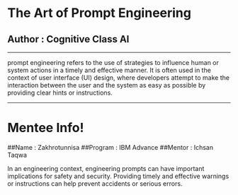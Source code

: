 # The Art of Prompt Engineering
## Author : Cognitive Class AI
--------------------------------

prompt engineering refers to the use of strategies to influence human or system actions in a timely and effective manner. It is often used in the context of user interface (UI) design, where developers attempt to make the interaction between the user and the system as easy as possible by providing clear hints or instructions.

-------------------------------
# Mentee Info!
##Name : Zakhrotunnisa
##Program : IBM Advance
##Mentor : Ichsan Taqwa

In an engineering context, engineering prompts can have important implications for safety and security. Providing timely and effective warnings or instructions can help prevent accidents or serious errors.
